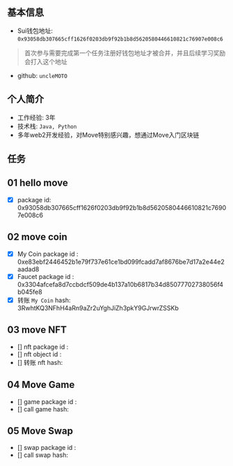 ## 基本信息
- Sui钱包地址: `0x93058db307665cff1626f0203db9f92b1b8d5620580446610821c76907e008c6`
> 首次参与需要完成第一个任务注册好钱包地址才被合并，并且后续学习奖励会打入这个地址
- github: `uncleMOTO`

## 个人简介
- 工作经验: 3年
- 技术栈: `Java, Python`
- 多年web2开发经验，对Move特别感兴趣，想通过Move入门区块链

## 任务

##   01 hello move  
- [x] package id: 0x93058db307665cff1626f0203db9f92b1b8d5620580446610821c76907e008c6

##   02 move coin
- [x] My Coin package id : 0xe83ebf2446452b1e79f737e61ce1bd099fcadd7af8676be7d17a2e44e2aadad8
- [x] Faucet package id : 0x3304afcefa8d7ccbdcf509de4b137a10b6817b34d85077702738056f4b045fe8
- [x] 转账 `My Coin` hash: 3RwhtKQ3NFhH4aRn9aZr2uYghJiZh3pkY9GJrwrZSSKb

##   03 move NFT
- [] nft package id :
- [] nft object id : 
- [] 转账 nft  hash:

##   04 Move Game
- [] game package id :
- [] call game hash:

##   05 Move Swap
- [] swap package id :
- [] call swap hash:
